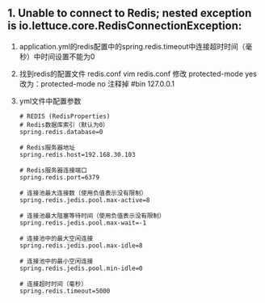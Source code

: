 ## 1. Unable to connect to Redis; nested exception is io.lettuce.core.RedisConnectionException:

1. application.yml的redis配置中的spring.redis.timeout中连接超时时间（毫秒）中时间设置不能为0

2. 找到redis的配置文件 redis.conf
   vim redis.conf
   修改 protected-mode  yes 改为：protected-mode no
   注释掉 #bin 127.0.0.1

3. yml文件中配置参数

   ```
   # REDIS (RedisProperties)
   # Redis数据库索引（默认为0）
   spring.redis.database=0
   
   # Redis服务器地址
   spring.redis.host=192.168.30.103
   
   # Redis服务器连接端口
   spring.redis.port=6379
   
   # 连接池最大连接数（使用负值表示没有限制）
   spring.redis.jedis.pool.max-active=8
   
   # 连接池最大阻塞等待时间（使用负值表示没有限制）
   spring.redis.jedis.pool.max-wait=-1
   
   # 连接池中的最大空闲连接
   spring.redis.jedis.pool.max-idle=8
   
   # 连接池中的最小空闲连接
   spring.redis.jedis.pool.min-idle=0
   
   # 连接超时时间（毫秒）
   spring.redis.timeout=5000
   ```

   